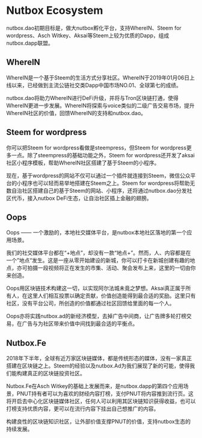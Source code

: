 # Nutbox Ecosystem

nutbox.dao初期目标是，做大nutbox孵化平台，支持WhereIN、Steem for wordpress、Asch Witkey、Aksai等Steem上较为优质的Dapp，组成nutbox.dapp联盟。

## WhereIN

WhereIN是一个基于Steem的生活方式分享社区。WhereIN于2019年01月06日上线以来，已经做到主流公链社交类Dapp中国市场NO.01、全球第七的成绩。

nutbox.dao将助力WhereIN进行DeFi升级，并将与Tron区块链打通，使得WhereIN更进一步发展。WhereIN将探索与voice类似的二级广告交易市场，提升WhereIN社区的价值，回馈WhereIN的支持和nutbox.dao。

## Steem for wordpress

你可以把Steem for wordpress看做是steempress，但Steem for wordpress更多一点。除了steempress的基础功能之外，Steem for wordpress还开发了aksai社区小程序模板，帮助WhereIN社区搭建了基于Steem的小程序。

现在，基于wordpress的网站不仅可以通过一个插件就连接到Steem，微信公众平台的小程序也可以轻而易举地搭建在Steem之上。Steem for wordpress将帮助无数自治社区搭建自己的基于Steem的网站、小程序，还将通过nutbox.dao分发社区代币，接入nutbox DeFi生态，让自治社区插上金融的翅膀。

## Oops

Oops —— 一个激励的，本地社交媒体平台，是nutbox本地社区落地的第一个应用场景。

我们的社交媒体平台都在“+地点”，却没有一款“地点+”。然而，人、内容都是在一个”地点“发生。这是一座从零开始建设的新城，你可以打卡在新城创建有趣的地点，亦可拍摄一段视频将正在发生的市集、活动、聚会发布上来，这里的一切由你来创造。

Oops用区块链技术构建这一切，以实现阿尔法城未竟之梦想。Aksai真正属于所有人，在这里人们相互投票以确定贡献，价值创造能得到最合适的奖励。这里只有社区，没有平台公司，所创造的价值都通过社区回馈给里面的每一个人。

Oops亦将实践nutbox.ad的新经济模型，去掉广告中间商，让广告牌多轮打榜交易，在广告与为社区带来价值中间找到最合适的平衡点。

## Nutbox.Fe

2018年下半年，全球有近万家区块链媒体，都是传统形态的媒体，没有一家真正搭建在区块链之上。Steem的经验以及nutbox.Ad为我们展现了新的可能，使得我们能构建真正的区块链投资社区。

Nutbox.Fe在Asch Witkey的基础上发展而来，是nutbox.dapp的第四个应用场景，PNUT持有者可以为喜欢的财经内容打榜，支付PNUT将内容推到流行页。这将开启去中心化区块链媒体社区，任何人可以利用其区块链知识获得收益，也可以打榜支持优质内容，更可以在流行内容下挂出自己想推广的内容。

构建良性的区块链知识社区，让外部价值支撑PNUT的价值，支持nutbox生态的持续发展。
